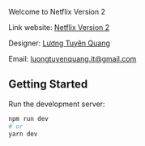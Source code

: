 Welcome to Netflix Version 2

Link website: [Netflix Version 2](https://movie-personal.vercel.app/)

Designer: [Lương Tuyên Quang](https://www.facebook.com/fb.luongtuyenquang/)

Email: luongtuyenquang.it@gmail.com

## Getting Started

Run the development server:

```bash
npm run dev
# or
yarn dev
```
